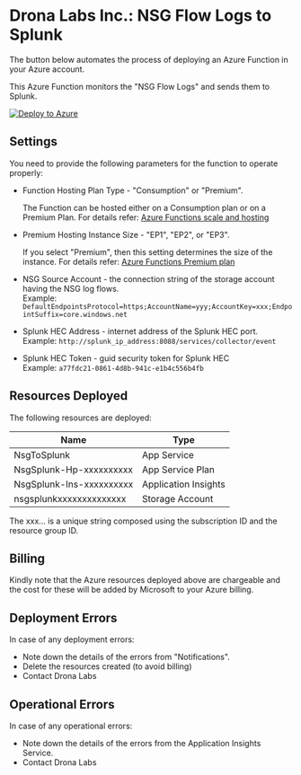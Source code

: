 # Drona Labs Inc.: NSG Flow Logs to Splunk 


The button below automates the process of deploying an Azure Function in your Azure account.


This Azure Function monitors the "NSG Flow Logs" and sends them to Splunk.


[![Deploy to Azure](http://azuredeploy.net/deploybutton.png)](https://portal.azure.com/#create/Microsoft.Template/uri/https%3A%2F%2Fraw.githubusercontent.com%2Fgupta%2Fpositka%2Fmaster%2Fazuredeploynobuild.json)


## Settings

You need to provide the following parameters for the function to operate properly:

* Function Hosting Plan Type                     - "Consumption" or "Premium". 
   
   The Function can be hosted either on a Consumption plan or on a Premium Plan. For details refer: 
   [Azure Functions scale and hosting](https://docs.microsoft.com/en-us/azure/azure-functions/functions-scale)
* Premium Hosting Instance Size              - "EP1", "EP2", or "EP3".  
   
   If you select "Premium", then this setting determines the size of the instance. For details refer: 
   [Azure Functions Premium plan](https://docs.microsoft.com/en-us/azure/azure-functions/functions-premium-plan)  
* NSG Source Account          - the connection string of the storage account having the NSG log flows.  
   Example: ```DefaultEndpointsProtocol=https;AccountName=yyy;AccountKey=xxx;EndpointSuffix=core.windows.net```  
* Splunk HEC Address               - internet address of the Splunk HEC port.  
   Example: ```http://splunk_ip_address:8088/services/collector/event```  
* Splunk HEC Token                 - guid security token for Splunk HEC  
   Example: ```a77fdc21-0861-4d8b-941c-e1b4c556b4fb```


## Resources Deployed

The following resources are deployed:

| Name                     |  Type                |
|--------------------------|----------------------|
| NsgToSplunk              | App Service          |
| NsgSplunk-Hp-xxxxxxxxxx  | App Service Plan     |
| NsgSplunk-Ins-xxxxxxxxxx | Application Insights |
| nsgsplunkxxxxxxxxxxxxxx  | Storage Account      | 

The xxx... is a unique string composed using the subscription ID and the resource group ID.


## Billing

Kindly note that the Azure resources deployed above are chargeable and the cost for these will be added by Microsoft to your Azure billing.

## Deployment Errors
In case of any deployment errors:
* Note down the details of the errors from "Notifications".
* Delete the resources created (to avoid billing)
* Contact Drona Labs

## Operational Errors
In case of any operational errors:
* Note down the details of the errors from the Application Insights Service.
* Contact Drona Labs
